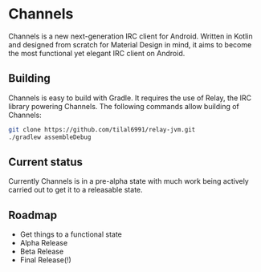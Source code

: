 Channels
======

Channels is a new next-generation IRC client for Android. Written in Kotlin and designed from scratch for Material Design in mind, it aims to become the most functional yet elegant IRC client on Android.

Building
------
Channels is easy to build with Gradle. It requires the use of Relay, the IRC library powering Channels. The following commands allow building of Channels:
```bash
git clone https://github.com/tilal6991/relay-jvm.git
./gradlew assembleDebug 
```

Current status
------
Currently Channels is in a pre-alpha state with much work being actively carried out to get it to a releasable state.

Roadmap
------
* Get things to a functional state
* Alpha Release
* Beta Release
* Final Release(!)
